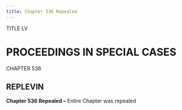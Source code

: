 ```yaml
---
title: Chapter 536 Repealed
---
```


TITLE LV
                                             
PROCEEDINGS IN SPECIAL CASES
============================

CHAPTER 536
                                             
REPLEVIN
------------

**Chapter 536 Repealed –** Entire Chapter was repealed
